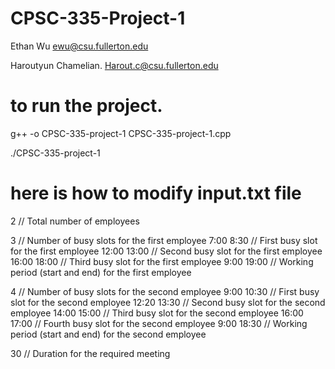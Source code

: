 # CPSC-335-Project-1

Ethan Wu
ewu@csu.fullerton.edu 

Haroutyun Chamelian. 
Harout.c@csu.fullerton.edu

# to run the project. 
g++ -o CPSC-335-project-1 CPSC-335-project-1.cpp

./CPSC-335-project-1

# here is how to modify input.txt file

2                       // Total number of employees

3                       // Number of busy slots for the first employee
7:00 8:30               // First busy slot for the first employee
12:00 13:00             // Second busy slot for the first employee
16:00 18:00             // Third busy slot for the first employee
9:00 19:00              // Working period (start and end) for the first employee

4                       // Number of busy slots for the second employee
9:00 10:30              // First busy slot for the second employee
12:20 13:30             // Second busy slot for the second employee
14:00 15:00             // Third busy slot for the second employee
16:00 17:00             // Fourth busy slot for the second employee
9:00 18:30              // Working period (start and end) for the second employee

30                      // Duration for the required meeting

